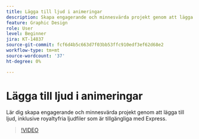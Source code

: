 ```yaml
---
title: Lägga till ljud i animeringar
description: Skapa engagerande och minnesvärda projekt genom att lägga till ljud
feature: Graphic Design
role: User
level: Beginner
jira: KT-14837
source-git-commit: fcf6d4b5c663d7f03bb53ffc910edf3ef62d68e2
workflow-type: tm+mt
source-wordcount: '37'
ht-degree: 0%

---
```


# Lägga till ljud i animeringar

Lär dig skapa engagerande och minnesvärda projekt genom att lägga till ljud, inklusive royaltyfria ljudfiler som är tillgängliga med Express.

>[!VIDEO](https://video.tv.adobe.com/v/3426983?quality=12&learn=on&hidetitle=true)
